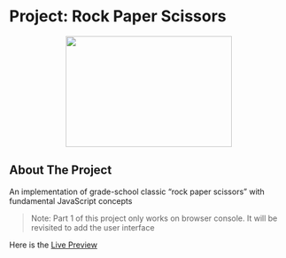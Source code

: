 # Project: Rock Paper Scissors
<p style="text-align:center">
<img src="https://imgs.search.brave.com/g5-BVkh2EeJYaM9IqFJdwEJUFvTYSqz0BqsKI_yZ9N4/rs:fit:1200:1050:1/g:ce/aHR0cHM6Ly93YWxs/cGFwZXJjYXZlLmNv/bS93cC93cDgxMjIw/MDIuanBn" width="300" height="200">
</p>

## About The Project
An implementation of grade-school classic “rock paper scissors” with fundamental JavaScript concepts

> Note: Part 1 of this project only works on browser console. It will be revisited to add the user interface 

Here is the [Live Preview](#)